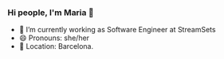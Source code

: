 ### Hi people, I'm Maria 👋

- 🔭 I’m currently working as Software Engineer at StreamSets
- 😄 Pronouns: she/her
- 📌 Location: Barcelona.

<!---
mariaabas/mariaabas is a ✨ special ✨ repository because its `README.md` (this file) appears on your GitHub profile.
You can click the Preview link to take a look at your changes.
--->
